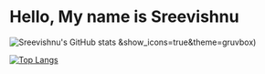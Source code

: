 # Hello, My name is Sreevishnu 

![Sreevishnu's GitHub stats](https://github-readme-stats.vercel.app/api?username=sreevishnu-ux&hide=contribs,prs)
&show_icons=true&theme=gruvbox)

[![Top Langs](https://github-readme-stats.vercel.app/api/top-langs/?username=sreevishnu-ux&layout=compact)](https://github.com/anuraghazra/github-readme-stats)


